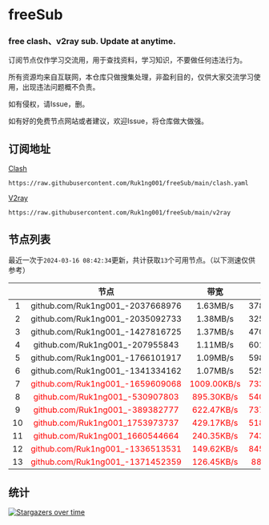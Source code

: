# freeSub
### free clash、v2ray sub. Update at anytime.

订阅节点仅作学习交流用，用于查找资料，学习知识，不要做任何违法行为。

所有资源均来自互联网，本仓库只做搜集处理，非盈利目的，仅供大家交流学习使用，出现违法问题概不负责。

如有侵权，请Issue，删。

如有好的免费节点网站或者建议，欢迎Issue，将仓库做大做强。

## 订阅地址
[Clash](https://raw.githubusercontent.com/Ruk1ng001/freeSub/main/clash.yaml)
```
https://raw.githubusercontent.com/Ruk1ng001/freeSub/main/clash.yaml
```
[V2ray](https://raw.githubusercontent.com/Ruk1ng001/freeSub/main/v2ray)
```
https://raw.githubusercontent.com/Ruk1ng001/freeSub/main/v2ray
```

## 节点列表

最近一次于`2024-03-16 08:42:34`更新，共计获取`13`个可用节点。（以下测速仅供参考）

|  | 节点 | 带宽 | 延迟 |
|:-:|:--:|:--:|:--:|
 | 1 | github.com/Ruk1ng001_-2037668976 | 1.63MB/s | 378.00ms |
 | 2 | github.com/Ruk1ng001_-2035092733 | 1.38MB/s | 325.00ms |
 | 3 | github.com/Ruk1ng001_-1427816725 | 1.37MB/s | 470.00ms |
 | 4 | github.com/Ruk1ng001_-207955843 | 1.11MB/s | 601.00ms |
 | 5 | github.com/Ruk1ng001_-1766101917 | 1.09MB/s | 598.00ms |
 | 6 | github.com/Ruk1ng001_-1341334162 | 1.07MB/s | 525.00ms |
 | 7 | <font color=red>github.com/Ruk1ng001_-1659609068</font> | <font color=red>1009.00KB/s</font> | <font color=red>733.00ms</font> |
 | 8 | <font color=red>github.com/Ruk1ng001_-530907803</font> | <font color=red>895.30KB/s</font> | <font color=red>540.00ms</font> |
 | 9 | <font color=red>github.com/Ruk1ng001_-389382777</font> | <font color=red>622.47KB/s</font> | <font color=red>737.00ms</font> |
 | 10 | <font color=red>github.com/Ruk1ng001_1753973737</font> | <font color=red>429.17KB/s</font> | <font color=red>518.00ms</font> |
 | 11 | <font color=red>github.com/Ruk1ng001_1660544664</font> | <font color=red>240.35KB/s</font> | <font color=red>743.00ms</font> |
 | 12 | <font color=red>github.com/Ruk1ng001_-1336513531</font> | <font color=red>149.62KB/s</font> | <font color=red>845.00ms</font> |
 | 13 | <font color=red>github.com/Ruk1ng001_-1371452359</font> | <font color=red>126.45KB/s</font> | <font color=red>88.00ms</font> |


## 统计

[![Stargazers over time](https://starchart.cc/Ruk1ng001/freeSub.svg)](https://starchart.cc/Ruk1ng001/freeSub)